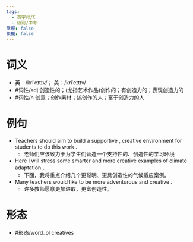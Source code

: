 ```yaml
---
tags:
  - 首字母/C
  - 级别/中考
掌握: false
模糊: false
---
```

# 词义
- 英：/kriˈeɪtɪv/； 美：/kriˈeɪtɪv/
- #词性/adj  创造性的；(尤指艺术作品)创作的；有创造力的；表现创造力的
- #词性/n  创意；创作素材；搞创作的人；富于创造力的人
# 例句
- Teachers should aim to build a supportive , creative environment for students to do this work .
	- 老师们应该致力于为学生们营造一个支持性的、创造性的学习环境
- Here I will stress some smarter and more creative examples of climate adaptation ．
	- 下面，我将重点介绍几个更聪明、更具创造性的气候适应案例。
- Many teachers would like to be more adventurous and creative .
	- 许多教师愿意更加进取，更富创造性。
# 形态
- #形态/word_pl creatives
